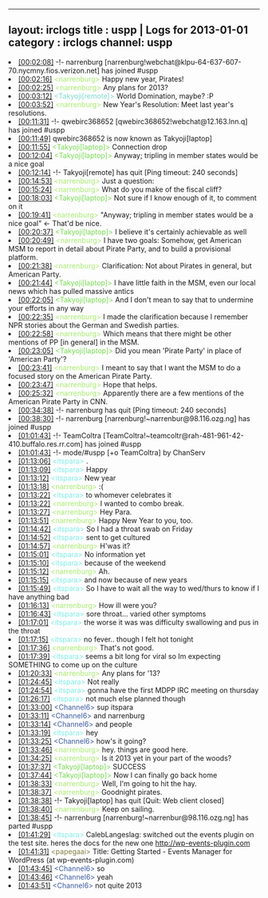 
---
layout: irclogs
title : uspp | Logs for 2013-01-01
category : irclogs
channel: uspp
---
<li class="logitem"><a href="#00:02:08" name="00:02:08" class="time">[00:02:08]</a> -!- <span class="join">narrenburg</span> [narrenburg!webchat@klpu-64-637-607-70.nycmny.fios.verizon.net] has joined #uspp </li>
<li class="logitem"><a href="#00:02:16" name="00:02:16" class="time">[00:02:16]</a> <span class="person" style="color:#a8ec6e">&lt;narrenburg&gt;</span> Happy new year, Pirates! </li>
<li class="logitem"><a href="#00:02:25" name="00:02:25" class="time">[00:02:25]</a> <span class="person" style="color:#a8ec6e">&lt;narrenburg&gt;</span> Any plans for 2013? </li>
<li class="logitem"><a href="#00:03:12" name="00:03:12" class="time">[00:03:12]</a> <span class="person" style="color:#7edacc">&lt;Takyoji[remote]&gt;</span> World Domination, maybe? :P </li>
<li class="logitem"><a href="#00:03:52" name="00:03:52" class="time">[00:03:52]</a> <span class="person" style="color:#a8ec6e">&lt;narrenburg&gt;</span> New Year's Resolution: Meet last year's resolutions. </li>
<li class="logitem"><a href="#00:11:31" name="00:11:31" class="time">[00:11:31]</a> -!- <span class="join">qwebirc368652</span> [qwebirc368652!webchat@12.163.lnn.q] has joined #uspp </li>
<li class="logitem"><a href="#00:11:49" name="00:11:49" class="time">[00:11:49]</a> <span class="nick">qwebirc368652</span> is now known as <span class="nick">Takyoji[laptop]</span> </li>
<li class="logitem"><a href="#00:11:55" name="00:11:55" class="time">[00:11:55]</a> <span class="person" style="color:#77db51">&lt;Takyoji[laptop]&gt;</span> Connection drop </li>
<li class="logitem"><a href="#00:12:04" name="00:12:04" class="time">[00:12:04]</a> <span class="person" style="color:#77db51">&lt;Takyoji[laptop]&gt;</span> Anyway; tripling in member states would be a nice goal </li>
<li class="logitem"><a href="#00:12:14" name="00:12:14" class="time">[00:12:14]</a> -!- <span class="quit">Takyoji[remote]</span> has quit [Ping timeout: 240 seconds] </li>
<li class="logitem"><a href="#00:14:53" name="00:14:53" class="time">[00:14:53]</a> <span class="person" style="color:#a8ec6e">&lt;narrenburg&gt;</span> Just a question: </li>
<li class="logitem"><a href="#00:15:24" name="00:15:24" class="time">[00:15:24]</a> <span class="person" style="color:#a8ec6e">&lt;narrenburg&gt;</span> What do you make of the fiscal cliff? </li>
<li class="logitem"><a href="#00:18:03" name="00:18:03" class="time">[00:18:03]</a> <span class="person" style="color:#77db51">&lt;Takyoji[laptop]&gt;</span> Not sure if I know enough of it, to comment on it </li>
<li class="logitem"><a href="#00:19:41" name="00:19:41" class="time">[00:19:41]</a> <span class="person" style="color:#a8ec6e">&lt;narrenburg&gt;</span> "Anyway; tripling in member states would be a nice goal" &lt;- That'd be nice. </li>
<li class="logitem"><a href="#00:20:37" name="00:20:37" class="time">[00:20:37]</a> <span class="person" style="color:#77db51">&lt;Takyoji[laptop]&gt;</span> I believe it's certainly achievable as well </li>
<li class="logitem"><a href="#00:20:49" name="00:20:49" class="time">[00:20:49]</a> <span class="person" style="color:#a8ec6e">&lt;narrenburg&gt;</span> I have two goals: Somehow, get American MSM to report in detail about Pirate Party, and to build a provisional platform. </li>
<li class="logitem"><a href="#00:21:38" name="00:21:38" class="time">[00:21:38]</a> <span class="person" style="color:#a8ec6e">&lt;narrenburg&gt;</span> Clarification: Not about Pirates in general, but American Party. </li>
<li class="logitem"><a href="#00:21:44" name="00:21:44" class="time">[00:21:44]</a> <span class="person" style="color:#77db51">&lt;Takyoji[laptop]&gt;</span> I have little faith in the MSM, even our local news which has pulled massive antics </li>
<li class="logitem"><a href="#00:22:05" name="00:22:05" class="time">[00:22:05]</a> <span class="person" style="color:#77db51">&lt;Takyoji[laptop]&gt;</span> And I don't mean to say that to undermine your efforts in any way </li>
<li class="logitem"><a href="#00:22:35" name="00:22:35" class="time">[00:22:35]</a> <span class="person" style="color:#a8ec6e">&lt;narrenburg&gt;</span> I made the clarification because I remember NPR stories about the German and Swedish parties. </li>
<li class="logitem"><a href="#00:22:58" name="00:22:58" class="time">[00:22:58]</a> <span class="person" style="color:#a8ec6e">&lt;narrenburg&gt;</span> Which means that there might be other mentions of PP [in general] in the MSM. </li>
<li class="logitem"><a href="#00:23:05" name="00:23:05" class="time">[00:23:05]</a> <span class="person" style="color:#77db51">&lt;Takyoji[laptop]&gt;</span> Did you mean 'Pirate Party' in place of 'American Party'? </li>
<li class="logitem"><a href="#00:23:41" name="00:23:41" class="time">[00:23:41]</a> <span class="person" style="color:#a8ec6e">&lt;narrenburg&gt;</span> I meant to say that I want the MSM to do a focused story on the American Pirate Party. </li>
<li class="logitem"><a href="#00:23:47" name="00:23:47" class="time">[00:23:47]</a> <span class="person" style="color:#a8ec6e">&lt;narrenburg&gt;</span> Hope that helps. </li>
<li class="logitem"><a href="#00:25:32" name="00:25:32" class="time">[00:25:32]</a> <span class="person" style="color:#a8ec6e">&lt;narrenburg&gt;</span> Apparently there are a few mentions of the American Pirate Party in CNN. </li>
<li class="logitem"><a href="#00:34:38" name="00:34:38" class="time">[00:34:38]</a> -!- <span class="quit">narrenburg</span> has quit [Ping timeout: 240 seconds] </li>
<li class="logitem"><a href="#00:38:30" name="00:38:30" class="time">[00:38:30]</a> -!- <span class="join">narrenburg</span> [narrenburg!~narrenbur@98.116.ozg.ng] has joined #uspp </li>
<li class="logitem"><a href="#01:01:43" name="01:01:43" class="time">[01:01:43]</a> -!- <span class="join">TeamColtra</span> [TeamColtra!~teamcoltr@rah-481-961-42-410.buffalo.res.rr.com] has joined #uspp </li>
<li class="logitem"><a href="#01:01:43" name="01:01:43" class="time">[01:01:43]</a> -!- mode/<span class="mode">#uspp</span> [+o TeamColtra] by ChanServ </li>
<li class="logitem"><a href="#01:13:06" name="01:13:06" class="time">[01:13:06]</a> <span class="person" style="color:#7deee6">&lt;itspara&gt;</span> . </li>
<li class="logitem"><a href="#01:13:09" name="01:13:09" class="time">[01:13:09]</a> <span class="person" style="color:#7deee6">&lt;itspara&gt;</span> Happy </li>
<li class="logitem"><a href="#01:13:12" name="01:13:12" class="time">[01:13:12]</a> <span class="person" style="color:#7deee6">&lt;itspara&gt;</span> New year </li>
<li class="logitem"><a href="#01:13:18" name="01:13:18" class="time">[01:13:18]</a> <span class="person" style="color:#a8ec6e">&lt;narrenburg&gt;</span> :( </li>
<li class="logitem"><a href="#01:13:22" name="01:13:22" class="time">[01:13:22]</a> <span class="person" style="color:#7deee6">&lt;itspara&gt;</span> to whomever celebrates it </li>
<li class="logitem"><a href="#01:13:22" name="01:13:22" class="time">[01:13:22]</a> <span class="person" style="color:#a8ec6e">&lt;narrenburg&gt;</span> I wanted to combo break. </li>
<li class="logitem"><a href="#01:13:27" name="01:13:27" class="time">[01:13:27]</a> <span class="person" style="color:#a8ec6e">&lt;narrenburg&gt;</span> Hey Para. </li>
<li class="logitem"><a href="#01:13:51" name="01:13:51" class="time">[01:13:51]</a> <span class="person" style="color:#a8ec6e">&lt;narrenburg&gt;</span> Happy New Year to you, too. </li>
<li class="logitem"><a href="#01:14:42" name="01:14:42" class="time">[01:14:42]</a> <span class="person" style="color:#7deee6">&lt;itspara&gt;</span> So I had a throat swab on Friday </li>
<li class="logitem"><a href="#01:14:52" name="01:14:52" class="time">[01:14:52]</a> <span class="person" style="color:#7deee6">&lt;itspara&gt;</span> sent to get cultured </li>
<li class="logitem"><a href="#01:14:57" name="01:14:57" class="time">[01:14:57]</a> <span class="person" style="color:#a8ec6e">&lt;narrenburg&gt;</span> H'was it? </li>
<li class="logitem"><a href="#01:15:01" name="01:15:01" class="time">[01:15:01]</a> <span class="person" style="color:#7deee6">&lt;itspara&gt;</span> No information yet </li>
<li class="logitem"><a href="#01:15:10" name="01:15:10" class="time">[01:15:10]</a> <span class="person" style="color:#7deee6">&lt;itspara&gt;</span> because of the weekend </li>
<li class="logitem"><a href="#01:15:12" name="01:15:12" class="time">[01:15:12]</a> <span class="person" style="color:#a8ec6e">&lt;narrenburg&gt;</span> Ah. </li>
<li class="logitem"><a href="#01:15:15" name="01:15:15" class="time">[01:15:15]</a> <span class="person" style="color:#7deee6">&lt;itspara&gt;</span> and now because of new years </li>
<li class="logitem"><a href="#01:15:49" name="01:15:49" class="time">[01:15:49]</a> <span class="person" style="color:#7deee6">&lt;itspara&gt;</span> So I have to wait all the way to wed/thurs to know if I have anything bad </li>
<li class="logitem"><a href="#01:16:13" name="01:16:13" class="time">[01:16:13]</a> <span class="person" style="color:#a8ec6e">&lt;narrenburg&gt;</span> How ill were you? </li>
<li class="logitem"><a href="#01:16:43" name="01:16:43" class="time">[01:16:43]</a> <span class="person" style="color:#7deee6">&lt;itspara&gt;</span> sore throat... varied other symptoms </li>
<li class="logitem"><a href="#01:17:01" name="01:17:01" class="time">[01:17:01]</a> <span class="person" style="color:#7deee6">&lt;itspara&gt;</span> the worse it was was difficulty swallowing and pus in the throat </li>
<li class="logitem"><a href="#01:17:15" name="01:17:15" class="time">[01:17:15]</a> <span class="person" style="color:#7deee6">&lt;itspara&gt;</span> no fever.. though I felt hot tonight </li>
<li class="logitem"><a href="#01:17:36" name="01:17:36" class="time">[01:17:36]</a> <span class="person" style="color:#a8ec6e">&lt;narrenburg&gt;</span> That's not good. </li>
<li class="logitem"><a href="#01:17:39" name="01:17:39" class="time">[01:17:39]</a> <span class="person" style="color:#7deee6">&lt;itspara&gt;</span> seems a bit long for viral so Im expecting SOMETHING to come up on the culture </li>
<li class="logitem"><a href="#01:20:33" name="01:20:33" class="time">[01:20:33]</a> <span class="person" style="color:#a8ec6e">&lt;narrenburg&gt;</span> Any plans for '13? </li>
<li class="logitem"><a href="#01:24:45" name="01:24:45" class="time">[01:24:45]</a> <span class="person" style="color:#7deee6">&lt;itspara&gt;</span> Not really </li>
<li class="logitem"><a href="#01:24:54" name="01:24:54" class="time">[01:24:54]</a> <span class="person" style="color:#7deee6">&lt;itspara&gt;</span> gonna have the first MDPP IRC meeting on thursday </li>
<li class="logitem"><a href="#01:26:17" name="01:26:17" class="time">[01:26:17]</a> <span class="person" style="color:#7deee6">&lt;itspara&gt;</span> not much else planned though </li>
<li class="logitem"><a href="#01:33:00" name="01:33:00" class="time">[01:33:00]</a> <span class="person" style="color:#3d5ba0">&lt;Channel6&gt;</span> sup itspara  </li>
<li class="logitem"><a href="#01:33:11" name="01:33:11" class="time">[01:33:11]</a> <span class="person" style="color:#3d5ba0">&lt;Channel6&gt;</span> and narrenburg  </li>
<li class="logitem"><a href="#01:33:14" name="01:33:14" class="time">[01:33:14]</a> <span class="person" style="color:#3d5ba0">&lt;Channel6&gt;</span> and people </li>
<li class="logitem"><a href="#01:33:19" name="01:33:19" class="time">[01:33:19]</a> <span class="person" style="color:#7deee6">&lt;itspara&gt;</span> hey </li>
<li class="logitem"><a href="#01:33:25" name="01:33:25" class="time">[01:33:25]</a> <span class="person" style="color:#3d5ba0">&lt;Channel6&gt;</span> how's it going? </li>
<li class="logitem"><a href="#01:33:46" name="01:33:46" class="time">[01:33:46]</a> <span class="person" style="color:#a8ec6e">&lt;narrenburg&gt;</span> hey. things are good here. </li>
<li class="logitem"><a href="#01:34:25" name="01:34:25" class="time">[01:34:25]</a> <span class="person" style="color:#a8ec6e">&lt;narrenburg&gt;</span> Is it 2013 yet in your part of the woods? </li>
<li class="logitem"><a href="#01:37:37" name="01:37:37" class="time">[01:37:37]</a> <span class="person" style="color:#77db51">&lt;Takyoji[laptop]&gt;</span> SUCCESS </li>
<li class="logitem"><a href="#01:37:44" name="01:37:44" class="time">[01:37:44]</a> <span class="person" style="color:#77db51">&lt;Takyoji[laptop]&gt;</span> Now I can finally go back home </li>
<li class="logitem"><a href="#01:38:33" name="01:38:33" class="time">[01:38:33]</a> <span class="person" style="color:#a8ec6e">&lt;narrenburg&gt;</span> Well, I'm going to hit the hay. </li>
<li class="logitem"><a href="#01:38:37" name="01:38:37" class="time">[01:38:37]</a> <span class="person" style="color:#a8ec6e">&lt;narrenburg&gt;</span> Goodnight pirates. </li>
<li class="logitem"><a href="#01:38:38" name="01:38:38" class="time">[01:38:38]</a> -!- <span class="quit">Takyoji[laptop]</span> has quit [Quit: Web client closed] </li>
<li class="logitem"><a href="#01:38:40" name="01:38:40" class="time">[01:38:40]</a> <span class="person" style="color:#a8ec6e">&lt;narrenburg&gt;</span> Keep on sailing. </li>
<li class="logitem"><a href="#01:38:45" name="01:38:45" class="time">[01:38:45]</a> -!- <span class="part">narrenburg</span> [narrenburg!~narrenbur@98.116.ozg.ng] has parted #uspp </li>
<li class="logitem"><a href="#01:41:29" name="01:41:29" class="time">[01:41:29]</a> <span class="person" style="color:#7deee6">&lt;itspara&gt;</span> CalebLangeslag: switched out the events plugin on the test site. heres the docs for the new one <a href="http://wp-events-plugin.com/documentation/getting-started/?utm_source=em&amp;utm_medium=plugin&amp;utm_content=installationlink&amp;utm_campaign=plugin_links" target="_blank">http://wp-events-plugin.com</a> </li>
<li class="logitem"><a href="#01:41:31" name="01:41:31" class="time">[01:41:31]</a> <span class="person" style="color:#817e41">&lt;papegaai&gt;</span> Title: Getting Started - Events Manager for WordPress (at wp-events-plugin.com) </li>
<li class="logitem"><a href="#01:43:45" name="01:43:45" class="time">[01:43:45]</a> <span class="person" style="color:#3d5ba0">&lt;Channel6&gt;</span> so </li>
<li class="logitem"><a href="#01:43:46" name="01:43:46" class="time">[01:43:46]</a> <span class="person" style="color:#3d5ba0">&lt;Channel6&gt;</span> yeah </li>
<li class="logitem"><a href="#01:43:51" name="01:43:51" class="time">[01:43:51]</a> <span class="person" style="color:#3d5ba0">&lt;Channel6&gt;</span> not quite 2013 </li>


